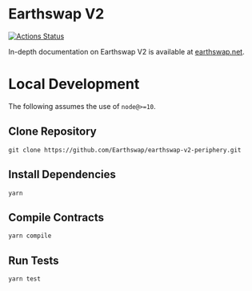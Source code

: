 # Earthswap V2

[![Actions Status](https://github.com/Earthswap/earthswap-v2-periphery/workflows/CI/badge.svg)](https://github.com/Earthswap/earthswap-v2-periphery/actions)

In-depth documentation on Earthswap V2 is available at [earthswap.net](https://earthswap.net/docs).

# Local Development

The following assumes the use of `node@>=10`.

## Clone Repository

`git clone https://github.com/Earthswap/earthswap-v2-periphery.git`

## Install Dependencies

`yarn`

## Compile Contracts

`yarn compile`

## Run Tests

`yarn test`
